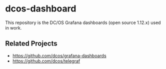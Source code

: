 # dcos-dashboard
This repository is the DC/OS Grafana dashboards (open source 1.12.x) used in work.


## Related Projects

- https://github.com/dcos/grafana-dashboards
- https://github.com/dcos/telegraf
